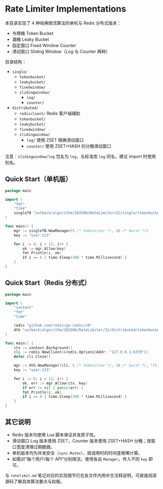 # Rate Limiter Implementations

本目录实现了 4 种经典限流算法的单机与 Redis 分布式版本：
- 令牌桶 Token Bucket
- 漏桶 Leaky Bucket
- 固定窗口 Fixed Window Counter
- 滑动窗口 Sliding Window（Log 与 Counter 两种）

目录结构：
- `single/`
  - `tokenbucket/`
  - `leakybucket/`
  - `fixedwindow/`
  - `slidingwindow/`
    - `log/`
    - `counter/`
- `distributed/`
  - `redisclient/` Redis 客户端辅助
  - `tokenbucket/`
  - `leakybucket/`
  - `fixedwindow/`
  - `slidingwindow/`
    - `log/` 使用 ZSET 精确滑动窗口
    - `counter/` 使用 ZSET+HASH 的分桶滑动窗口

注意：`slidingwindow/log` 包名为 `log`，与标准库 `log` 同名，建议 import 时使用别名。

## Quick Start（单机版）

```go
package main

import (
	"fmt"
	"time"
	singleTB "outback/algorithm/202508/RateLimiter/22/single/tokenbucket"
)

func main() {
	mgr := singleTB.NewManager(5 /* tokens/sec */, 10 /* burst */)
	key := "user:123"

	for i := 0; i < 12; i++ {
		ok := mgr.Allow(key)
		fmt.Println(i, ok)
		if i == 6 { time.Sleep(300 * time.Millisecond) }
	}
}
```

## Quick Start（Redis 分布式）

```go
package main

import (
	"context"
	"fmt"
	"time"

	redis "github.com/redis/go-redis/v9"
	dtb "outback/algorithm/202508/RateLimiter/22/distributed/tokenbucket"
)

func main() {
	ctx := context.Background()
	cli := redis.NewClient(&redis.Options{Addr: "127.0.0.1:6379"})
	defer cli.Close()

	mgr := dtb.NewManager(cli, 5 /* tokens/sec */, 10 /* burst */, "rl:tb:")
	key := "user:123"

	for i := 0; i < 12; i++ {
		ok, err := mgr.Allow(ctx, key)
		if err != nil { panic(err) }
		fmt.Println(i, ok)
		if i == 6 { time.Sleep(300 * time.Millisecond) }
	}
}
```

## 其它说明
- Redis 版本均使用 Lua 脚本保证并发原子性。
- 滑动窗口 Log 版本使用 ZSET，Counter 版本使用 ZSET+HASH 分桶；按窗口宽度清理过期数据。
- 单机版本均为并发安全（`sync.Mutex`），按调用时的时间差做懒计算。
- 如需对“每个用户/每个 API”分别限流，使用各自 `Manager`，传入不同 `key` 即可。

与 `ratelimit.md` 笔记对应的实现细节已在各文件内用中文注释说明，可直接阅读源码了解具体算法要点与权衡。


